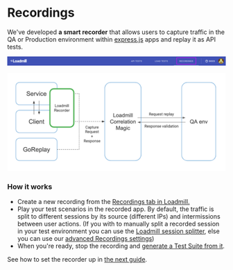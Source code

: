 # Recordings

We've developed **a smart recorder** that allows users to capture traffic in the QA or Production environment within [express.js](https://expressjs.com/) apps and replay it as API tests. 

![The Recordings tab](../.gitbook/assets/screenshot-36-.png)

![](../.gitbook/assets/image%20%2819%29.png)

### How it works

* Create a new recording from the [Recordings tab in Loadmill.](https://www.loadmill.com/app/recordings/my-recordings) 
* Play your test scenarios in the recorded app. By default, the traffic is split to different sessions by its source \(different IPs\) and intermissions between user actions. \(If you with to manually split a recorded session in your test environment you can use the [Loadmill session splitter](https://chrome.google.com/webstore/detail/loadmill-session-splitter/beknfelcpakgnojjfcdpjddhnckekhni), else you can use our [advanced Recordings settings](https://app.gitbook.com/@loadmill/s/docs/~/drafts/-MNYgtUZoEcRuSmuiHya/working-with-the-recorder/recorder-settings)\)
* When you're ready, stop the recording and [generate a Test Suite from it](https://app.gitbook.com/@loadmill/s/docs/~/drafts/-MNYgtUZoEcRuSmuiHya/working-with-the-recorder/working-with-the-recorder). 

See how to set the recorder up in [the next guide](https://docs.loadmill.com/working-with-the-recorder/setting-up-the-recorder). 

### 

